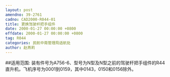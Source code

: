 ```yaml
---
layout: post
amendno: 39-2761
cadno: CAD2000-R044-01
title: 更换驾驶杆把手组件
date: 2000-01-27 00:00:00 +0800
effdate: 2000-01-27 00:00:00 +0800
tag: R044
categories: 民航中南管理局适航处
author: 赵燕莉
---
```


##适用范围:
装有件号为A756-6、型号为N型及N型之前的驾驶杆把手组件的R44直升机，飞机序号为0001到0159，其中0143，0150和0156除外。

